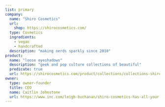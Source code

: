 ```yaml
---
list: primary
company:
  name: "Shiro Cosmetics"
  url: 
    shop: https://shirocosmetics.com/
  type: Cosmetics
  ingredients:
    - vegan
    - handcrafted
  description: "making nerds sparkly since 2010"
product:
  name: "loose eyeshadows"
  description: "geek and pop culture collections of beautiful"
  predicate: true
  url: https://shirocosmetics.com/product/collections/collections-shiro
owner:
  type: owner-founder
  title: CEO
  name: Caitlin Johnstone
  url: https://www.inc.com/leigh-buchanan/shiro-cosmetics-has-all-your-pokemon-and-harry-potter-makeup-needs-covered.html
---
```

